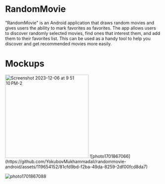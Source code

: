 # RandomMovie
"RandomMovie" is an Android application that draws random movies and gives users the ability to mark favorites as favorites. The app allows users to discover randomly selected movies, find ones that interest them, and add them to their favorites list. This can be used as a handy tool to help you discover and get recommended movies more easily.

# Mockups
<p align="center">
 
</p>
<img width="270" alt="Screenshot 2023-12-06 at 9 51 10 PM-2" src="https://github.com/YokubovMukhammadali/randommovie-android/assets/119654152/78bb6af5-adfa-4a59-b034-1252e94c4c38">
![photo1701867066](https://github.com/YokubovMukhammadali/randommovie-android/assets/119654152/81cfd9bd-f2ba-49da-8259-2df00fcd8da7)

![photo1701867088](https://github.com/YokubovMukhammadali/randommovie-android/assets/119654152/9dcf8a00-1a08-4f30-9bde-4d1571a85dfe)

